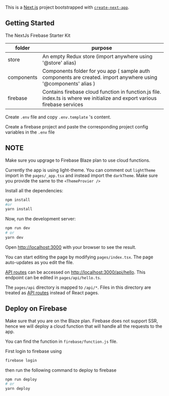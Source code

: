 This is a [Next.js](https://nextjs.org/) project bootstrapped with [`create-next-app`](https://github.com/vercel/next.js/tree/canary/packages/create-next-app).

## Getting Started

The NextJs Firebase Starter Kit

| **folder** | **purpose**                                                                                                                |
| ---------- | -------------------------------------------------------------------------------------------------------------------------- |
| store      | An empty Redux store (import anywhere using '@store' alias)                                                                |
| components | Components folder for you app ( sample auth components are created. import anywhere using '@components' alias )            |
| firebase   | Contains firebase cloud function in function.js file. index.ts is where we initialize and export various firebase services |

Create `.env` file and copy `.env.template` 's content.

Create a firebase project and paste the corresponding project config variables in the `.env` file

## NOTE

Make sure you upgrage to Firebase Blaze plan to use cloud functions.

Currently the app is using light-theme. You can comment out `lightTheme` import in the `pages/_app.tsx` and instead import the `darkTheme`. Make sure you provide the same to the `<ThemeProvier />`

Install all the dependencies:

```bash
npm install
#or
yarn install
```

Now, run the development server:

```bash
npm run dev
# or
yarn dev
```

Open [http://localhost:3000](http://localhost:3000) with your browser to see the result.

You can start editing the page by modifying `pages/index.tsx`. The page auto-updates as you edit the file.

[API routes](https://nextjs.org/docs/api-routes/introduction) can be accessed on [http://localhost:3000/api/hello](http://localhost:3000/api/hello). This endpoint can be edited in `pages/api/hello.ts`.

The `pages/api` directory is mapped to `/api/*`. Files in this directory are treated as [API routes](https://nextjs.org/docs/api-routes/introduction) instead of React pages.

## Deploy on Firebase

Make sure that you are on the Blaze plan. Firebase does not support SSR, hence we will deploy a cloud function that will handle all the requests to the app.

You can find the function in `firebase/function.js` file.

First login to firebase using

```bash
firebase login
```

then run the following command to deploy to firebase

```bash
npm run deploy
# or
yarn deploy
```
